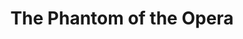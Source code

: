 ---
layout: film

excerpt: At the Opera of Paris, a mysterious phantom threatens a famous lyric singer, Carlotta and thus forces her to give up her role (Marguerite in Faust) for unknown Christine Daae. Christine meets this phantom (a masked man) in the catacombs, where he lives. What's his goal ? What's his secret ?
title: The Phantom of the Opera
runtime: 93
genre:
- Horror
- Romance
- Silent
silent: yes
decade: 1920s
recommended: yes
editors-rating: 4
image:  /feature-images/The-Phantom-of-the-Opera-1925.jpg
video: https://www.youtube.com/embed/lwLWfClQ-uA?rel=0&amp;controls=0&amp;showinfo=0
synopsis: At the Opera of Paris, a mysterious phantom threatens a famous lyric singer, Carlotta and thus forces her to give up her role (Marguerite in Faust) for unknown Christine Daae. Christine meets this phantom (a masked man) in the catacombs, where he lives. What's his goal ? What's his secret ?
director: 
- Rupert Julian
- Lon Chaney 
year: 1925
country: USA
cast:
- Lon Chaney
- Mary Philbin
- Norman Kerry 
imdb: http://www.imdb.com/title/tt0016220/?ref_=nv_sr_2

--- 